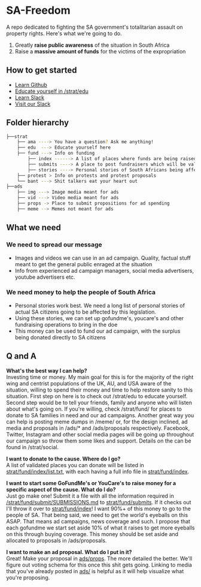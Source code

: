 
# SA-Freedom 
A repo dedicated to fighting the SA government's totalitarian assault on property rights. Here's what we're going to do.

<ol name="Here's what I want to do">
  <li>Greatly <strong>raise public awareness</strong> of the situation in South Africa</li>
  <li>Raise a <strong>massive amount of funds</strong> for the victims of the expropriation</li>
  </ol>

<h2>How to get started</h2>
<ul>
  <li><a href="https://help.github.com/articles/git-and-github-learning-resources/">Learn Github</a></li>
  <li><a href="">Educate yourself in /strat/edu</a></li>
  <li><a href="https://get.slack.help/hc/en-us/articles/218080037-Getting-started-for-new-members">Learn Slack</a></li>
  <li><a href="https://join.slack.com/t/sa-freedom/shared_invite/enQtMzcwNzI0ODEyMDk2LTY3MTdiMTU2N2VmMGI2ODc2Mjc0NTM1MjNkMzVjNmM0OWQ3NGQ1MmU2M2U1NGVlYTVlZjkwMzQzMjJiZGMxMWY">Visit our Slack</a></li>
  </ul>

<h2>Folder hierarchy</h2>

```bash
├──strat 
    ├── ama ----> You have a question? Ask me anything!
    ├── edu  ---> Educate yourself here
    ├── fund ---> Info on funding 
        ├── index ------> A list of places where funds are being raised and their info
        ├── submits ----> A place to post fundraisers which will be validated and then added to index.
        ├── stories ----> Personal stories of South Africans being affected along with some basic contact info
    ├── protest > Info on protests and protest proposals
    └── bant ---> Shit talkers eat your heart out
├──ads 
    ├── img ---> Image media meant for ads
    ├── vid ---> Video media meant for ads
    ├── props -> Place to submit propositions for ad spending
    ├── meme --> Memes not meant for ads
```
<h2>What we need</h2>
<h3>We need to spread our message</h3>
  <ul>
    <li>Images and videos we can use in an ad campaign.  Quality, factual stuff meant to get the general public enraged at the situation</li>
    <li>Info from experienced ad campaign managers, social media advertisers, youtube advertisers etc.
  </ul>
<h3>We need money to help the people of South Africa</h3>
  <ul>
    <li>Personal stories work best.  We need a long list of personal stories of actual SA citizens going to be affected by this legislation.</li>
    <li>Using these stories, we can set up gofundme's, youcare's and other fundraising operations to bring in the doe</li>
    <li>This money can be used to fund our ad campaign, with the surplus being donated directly to SA citizens</li>
  
  
</ul>

<h2>Q and A</h2>

**What's the best way I can help?** <br>
Investing time or money.  My main goal for this is for the majority of the right wing and centrist populations of the UK, AU, and USA aware of the situation, willing to spend their money and time to help restore sanity to this situation.  First step on here is to check out /strat/edu to educate yourself.  Second step would be to tell your friends, family and anyone who will listen about what's going on.  If you're willing, check /strat/fund/ for places to donate to SA families in need and our ad campaigns.  Another great way you can help is posting meme dumps in /meme/ or, for the design inclined, ad media and proposals in /ads/* and /ads/proposals respectively. Facebook, Twitter, Instagram and other social media pages will be going up throughout our campaign so throw them some likes and support.  Details on the can be found in /strat/social.  

**I want to donate to the cause. Where do I go?** <br>
 A list of validated places you can donate will be listed in [strat/fund/index/list.txt](strat/fund/index/list.txt), with each having a full info file in [strat/fund/index](strat/fund/index).
 
 **I want to start some GoFundMe's or YouCare's to raise money for a specific aspect of the cause.  What do I do?** <br>
Just go make one!  Submit it a file with all the information required in [/strat/fund/submit/SUBMISSIONS.md](/strat/fund/submit/SUBMISSIONS.md) to [strat/fund/submits](strat/fund/submits).  If it checks out I'll throw it over to [strat/fund/index](strat/fund/index)!  I want 90%+ of this money to go to the people of SA.  That being said, we need to get the world's eyeballs on this ASAP.  That means ad campaigns, news coverage and such. I propose that each gofundme we start set aside 10% of what it raises to get more eyeballs on this through buying coverage.  This money should be set aside and allocated to proposals in /ads/proposals.  
 
 **I want to make an ad proposal. What do I put in it?** <br>
 Great! Make your proposal in [ads/props](ads/props).  The more detailed the better.  We'll figure out voting schema for this once this shit gets going.  Linking to media that you've already posted in [ads/](ads/) is helpful as it will help visualize what you're proposing.
 

 
 
 
 
 
 
 
 
  

 


